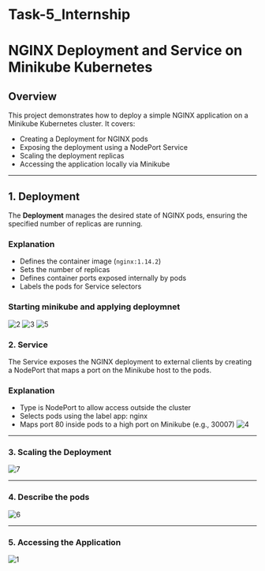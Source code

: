 # Task-5_Internship

# NGINX Deployment and Service on Minikube Kubernetes

## Overview

This project demonstrates how to deploy a simple NGINX application on a Minikube Kubernetes cluster. It covers:

- Creating a Deployment for NGINX pods
- Exposing the deployment using a NodePort Service
- Scaling the deployment replicas
- Accessing the application locally via Minikube

---

## 1. Deployment

The **Deployment** manages the desired state of NGINX pods, ensuring the specified number of replicas are running.

### Explanation

- Defines the container image (`nginx:1.14.2`)
- Sets the number of replicas
- Defines container ports exposed internally by pods
- Labels the pods for Service selectors

### Starting minikube and applying deploymnet
![2](https://github.com/user-attachments/assets/57b242ee-e49e-40a2-8933-c12acaad6b30)
![3](https://github.com/user-attachments/assets/a84af155-fa4d-47ec-9291-4c3ec81ee35a)
![5](https://github.com/user-attachments/assets/402d7aa0-287b-4d86-ba45-080e0cdcc03e)


### 2. Service
The Service exposes the NGINX deployment to external clients by creating a NodePort that maps a port on the Minikube host to the pods.

### Explanation
  - Type is NodePort to allow access outside the cluster
  - Selects pods using the label app: nginx
  - Maps port 80 inside pods to a high port on Minikube (e.g., 30007)
![4](https://github.com/user-attachments/assets/000b575b-6aee-4546-94e2-53afbf3268c3)


---
### 3. Scaling the Deployment
![7](https://github.com/user-attachments/assets/b6645f18-dd1e-4970-b6c6-6dab56397b22)

---
### 4. Describe the pods
![6](https://github.com/user-attachments/assets/c972938a-06f0-41c6-b5b0-9791bef3751a)

---
### 5. Accessing the Application
![1](https://github.com/user-attachments/assets/e5d10bac-c8ed-43f1-baaf-fb6caa07f3ce)


